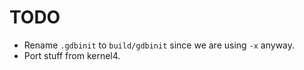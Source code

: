 TODO
====

* Rename `.gdbinit` to `build/gdbinit` since we are using `-x` anyway.
* Port stuff from kernel4.
